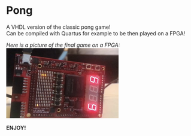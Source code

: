 # Pong
A VHDL version of the classic pong game!  
Can be compiled with Quartus for example to be then played on a FPGA!  
  
  
    

*Here is a picture of the final game on a FPGA:*   
<img src="https://github.com/Liam-mza/Pong/blob/main/Image/example.jpg" alt="drawing" width="300"/>

**ENJOY!**
